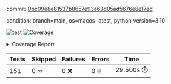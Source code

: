 commit: [0bc09e8e81537b8657e93a63d05ad5676e8e17ed](https://github.com/rcmdnk/homebrew-file/tree/0bc09e8e81537b8657e93a63d05ad5676e8e17ed)

condition: branch=main, os=macos-latest, python_version=3.10

[![test](https://github.com/rcmdnk/homebrew-file/actions/workflows/test.yml/badge.svg)](https://github.com/rcmdnk/homebrew-file/actions/runs/12596905809)
<a href="https://github.com/rcmdnk/homebrew-file/blob/0bc09e8e81537b8657e93a63d05ad5676e8e17ed/README.md"><img alt="Coverage" src="https://img.shields.io/badge/Coverage-0%25-red.svg" /></a><details><summary>Coverage Report </summary><table><tr><th>File</th><th>Stmts</th><th>Miss</th><th>Cover</th><th>Missing</th></tr><tbody><tr><td colspan="5"><b>src/brew_file</b></td></tr><tr><td>&nbsp; &nbsp;<a href="https://github.com/rcmdnk/homebrew-file/blob/0bc09e8e81537b8657e93a63d05ad5676e8e17ed/src/brew_file/__init__.py">\_\_init\_\_.py</a></td><td>3</td><td>3</td><td>0%</td><td><a href="https://github.com/rcmdnk/homebrew-file/blob/0bc09e8e81537b8657e93a63d05ad5676e8e17ed/src/brew_file/__init__.py#L1-L4">1&ndash;4</a></td></tr><tr><td>&nbsp; &nbsp;<a href="https://github.com/rcmdnk/homebrew-file/blob/0bc09e8e81537b8657e93a63d05ad5676e8e17ed/src/brew_file/brew_file.py">brew_file.py</a></td><td>1234</td><td>1234</td><td>0%</td><td><a href="https://github.com/rcmdnk/homebrew-file/blob/0bc09e8e81537b8657e93a63d05ad5676e8e17ed/src/brew_file/brew_file.py#L1-L2299">1&ndash;2299</a></td></tr><tr><td>&nbsp; &nbsp;<a href="https://github.com/rcmdnk/homebrew-file/blob/0bc09e8e81537b8657e93a63d05ad5676e8e17ed/src/brew_file/brew_helper.py">brew_helper.py</a></td><td>222</td><td>222</td><td>0%</td><td><a href="https://github.com/rcmdnk/homebrew-file/blob/0bc09e8e81537b8657e93a63d05ad5676e8e17ed/src/brew_file/brew_helper.py#L1-L373">1&ndash;373</a></td></tr><tr><td>&nbsp; &nbsp;<a href="https://github.com/rcmdnk/homebrew-file/blob/0bc09e8e81537b8657e93a63d05ad5676e8e17ed/src/brew_file/brew_info.py">brew_info.py</a></td><td>393</td><td>393</td><td>0%</td><td><a href="https://github.com/rcmdnk/homebrew-file/blob/0bc09e8e81537b8657e93a63d05ad5676e8e17ed/src/brew_file/brew_info.py#L1-L600">1&ndash;600</a></td></tr><tr><td>&nbsp; &nbsp;<a href="https://github.com/rcmdnk/homebrew-file/blob/0bc09e8e81537b8657e93a63d05ad5676e8e17ed/src/brew_file/info.py">info.py</a></td><td>11</td><td>11</td><td>0%</td><td><a href="https://github.com/rcmdnk/homebrew-file/blob/0bc09e8e81537b8657e93a63d05ad5676e8e17ed/src/brew_file/info.py#L1-L17">1&ndash;17</a></td></tr><tr><td>&nbsp; &nbsp;<a href="https://github.com/rcmdnk/homebrew-file/blob/0bc09e8e81537b8657e93a63d05ad5676e8e17ed/src/brew_file/main.py">main.py</a></td><td>166</td><td>166</td><td>0%</td><td><a href="https://github.com/rcmdnk/homebrew-file/blob/0bc09e8e81537b8657e93a63d05ad5676e8e17ed/src/brew_file/main.py#L1-L674">1&ndash;674</a></td></tr><tr><td>&nbsp; &nbsp;<a href="https://github.com/rcmdnk/homebrew-file/blob/0bc09e8e81537b8657e93a63d05ad5676e8e17ed/src/brew_file/utils.py">utils.py</a></td><td>70</td><td>70</td><td>0%</td><td><a href="https://github.com/rcmdnk/homebrew-file/blob/0bc09e8e81537b8657e93a63d05ad5676e8e17ed/src/brew_file/utils.py#L1-L134">1&ndash;134</a></td></tr><tr><td><b>TOTAL</b></td><td><b>2099</b></td><td><b>2099</b></td><td><b>0%</b></td><td>&nbsp;</td></tr></tbody></table></details>

| Tests | Skipped | Failures | Errors | Time |
| ----- | ------- | -------- | -------- | ------------------ |
| 151 | 0 :zzz: | 0 :x: | 0 :fire: | 29.500s :stopwatch: |

